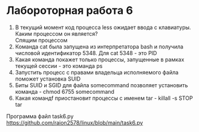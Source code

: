 # Лабороторная работа 6

1. В текущий момент код процесса less ожидает ввода с клавиатуры. Каким процессом он является? <br /> Спящим процессом <br />
2. Команда cat была запущена из интерпретатора bash и получила числовой идентификатор 5348. Для cat 5348 - это PID <br />
3. Какая команда покажет только процессы, запущенные в рамках текущей сессии - это команда ps <br />
4. Запустить процесс с правами владельца исполняемого файла поможет установка SUID <br />
5. Биты SUID и SGID для файла somecommand позволяет установить команда - chmod 6755 somecommand <br />
6. Какая командf приостановит процессы с именем tar - killall -s STOP tar <br />

Программа файл task6.py https://github.com/raion2578/linux/blob/main/task6.py
